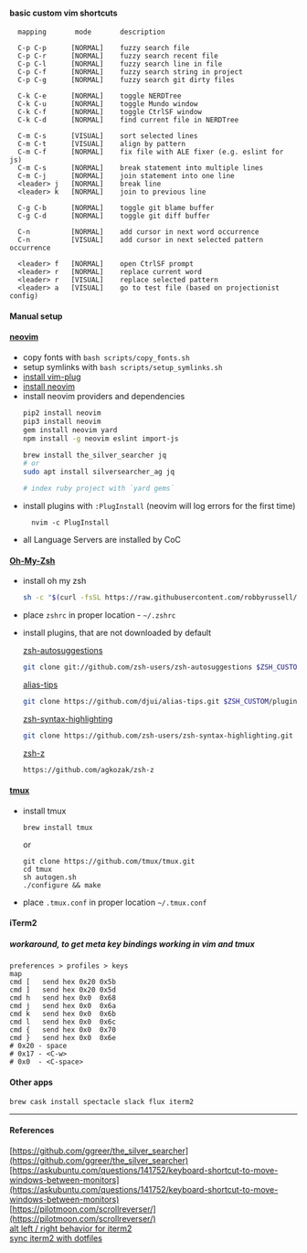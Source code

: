 #### basic custom vim shortcuts
```
  mapping       mode       description

  C-p C-p      [NORMAL]    fuzzy search file
  C-p C-r      [NORMAL]    fuzzy search recent file
  C-p C-l      [NORMAL]    fuzzy search line in file
  C-p C-f      [NORMAL]    fuzzy search string in project
  C-p C-g      [NORMAL]    fuzzy search git dirty files

  C-k C-e      [NORMAL]    toggle NERDTree
  C-k C-u      [NORMAL]    toggle Mundo window
  C-k C-f      [NORMAL]    toggle CtrlSF window
  C-k C-d      [NORMAL]    find current file in NERDTree

  C-m C-s      [VISUAL]    sort selected lines
  C-m C-t      [VISUAL]    align by pattern
  C-m C-f      [NORMAL]    fix file with ALE fixer (e.g. eslint for js)
  C-m C-s      [NORMAL]    break statement into multiple lines
  C-m C-j      [NORMAL]    join statement into one line
  <leader> j   [NORMAL]    break line
  <leader> k   [NORMAL]    join to previous line

  C-g C-b      [NORMAL]    toggle git blame buffer
  C-g C-d      [NORMAL]    toggle git diff buffer

  C-n          [NORMAL]    add cursor in next word occurrence
  C-n          [VISUAL]    add cursor in next selected pattern occurrence

  <leader> f   [NORMAL]    open CtrlSF prompt
  <leader> r   [NORMAL]    replace current word
  <leader> r   [VISUAL]    replace selected pattern
  <leader> a   [VISUAL]    go to test file (based on projectionist config)
```

#### Manual setup
#### [neovim](https://github.com/neovim/neovim)
- copy fonts with `bash scripts/copy_fonts.sh`
- setup symlinks with `bash scripts/setup_symlinks.sh`
- [install vim-plug](https://github.com/junegunn/vim-plug)
- [install neovim](https://github.com/neovim/neovim/wiki/Installing-Neovim)
- install neovim providers and dependencies
  ``` bash
  pip2 install neovim
  pip3 install neovim
  gem install neovim yard
  npm install -g neovim eslint import-js

  brew install the_silver_searcher jq
  # or
  sudo apt install silversearcher_ag jq

  # index ruby project with `yard gems`
  ```
- install plugins with `:PlugInstall` (neovim will log errors for the first time)
  ```
    nvim -c PlugInstall
  ```
- all Language Servers are installed by CoC

#### [Oh-My-Zsh](https://github.com/robbyrussell/oh-my-zsh)
- install oh my zsh
  ``` bash
  sh -c "$(curl -fsSL https://raw.githubusercontent.com/robbyrussell/oh-my-zsh/master/tools/install.sh)"
  ```
- place `zshrc` in proper location - `~/.zshrc`
- install plugins, that are not downloaded by default

  [zsh-autosuggestions](https://github.com/zsh-users/zsh-autosuggestions)
  
  ``` bash
  git clone git://github.com/zsh-users/zsh-autosuggestions $ZSH_CUSTOM/plugins/zsh-autosuggestions
  ```
  
  [alias-tips](https://github.com/djui/alias-tips)
  
  ``` bash
  git clone https://github.com/djui/alias-tips.git $ZSH_CUSTOM/plugins/alias-tips
  ```
  
  [zsh-syntax-highlighting](https://github.com/zsh-users/zsh-syntax-highlighting)
  
  ``` bash
  git clone https://github.com/zsh-users/zsh-syntax-highlighting.git ${ZSH_CUSTOM:-~/.oh-my-zsh/custom}/plugins/zsh-syntax-highlighting
  ```

  [zsh-z](https://github.com/agkozak/zsh-z)

  ``` bash
  https://github.com/agkozak/zsh-z
  ```
  
#### [tmux](https://github.com/tmux/tmux/wiki)
- install tmux
  ```
  brew install tmux
  ```
  or
  ```
  git clone https://github.com/tmux/tmux.git
  cd tmux
  sh autogen.sh
  ./configure && make
  ```
- place `.tmux.conf` in proper location `~/.tmux.conf`


#### iTerm2
##### workaround, to get meta key bindings working in vim and tmux

```
preferences > profiles > keys
map
cmd [	send hex 0x20 0x5b
cmd ]	send hex 0x20 0x5d
cmd h	send hex 0x0  0x68
cmd j	send hex 0x0  0x6a
cmd k	send hex 0x0  0x6b
cmd l	send hex 0x0  0x6c
cmd {	send hex 0x0  0x70
cmd }	send hex 0x0  0x6e
# 0x20 - space
# 0x17 - <C-w>
# 0x0  - <C-space>
```

#### Other apps
```
brew cask install spectacle slack flux iterm2
```

---

#### References

[https://github.com/ggreer/the_silver_searcher](https://github.com/ggreer/the_silver_searcher)  
[https://askubuntu.com/questions/141752/keyboard-shortcut-to-move-windows-between-monitors](https://askubuntu.com/questions/141752/keyboard-shortcut-to-move-windows-between-monitors)  
[https://pilotmoon.com/scrollreverser/](https://pilotmoon.com/scrollreverser/)  
[alt left / right behavior for iterm2](https://apple.stackexchange.com/questions/136928/using-alt-cmd-right-left-arrow-in-iterm)  
[sync iterm2 with dotfiles](http://stratus3d.com/blog/2015/02/28/sync-iterm2-profile-with-dotfiles-repository/)  
